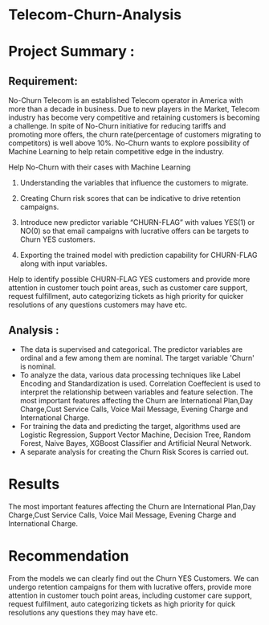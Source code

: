 # Telecom-Churn-Analysis
# Project Summary :

## Requirement:
No-Churn Telecom is an established Telecom operator in America with more than a decade in business. Due to new players in the Market, Telecom industry has become very competitive and retaining customers is becoming a challenge. In spite of No-Churn initiative for reducing tariffs and promoting more offers, the churn rate(percentage of customers migrating to competitors) is well above 10%. No-Churn wants to explore possibility of Machine Learning to help retain competitive edge in the industry.

Help No-Churn with their cases with Machine Learning

1. Understanding the variables that influence the customers to migrate.

2. Creating Churn risk scores that can be indicative to drive retention campaigns.

3. Introduce new predictor variable “CHURN-FLAG” with values YES(1) or NO(0) so that email campaigns with lucrative offers can be targets to Churn YES customers.

4. Exporting the trained model with prediction capability for CHURN-FLAG along with input variables.

Help to identify possible CHURN-FLAG YES customers and provide more attention in customer touch point areas, such as customer care support, request fulfillment, auto categorizing tickets as high priority for quicker resolutions of any questions customers may have etc.

## Analysis :
* The data is supervised and categorical. The predictor variables are ordinal and a few among them are nominal. The target variable 'Churn' is nominal.
* To analyze the data, various data processing techniques like Label Encoding and Standardization is used. Correlation Coeffecient is used to interpret the relationship between variables and feature selection. The most important features affecting the Churn are International Plan,Day Charge,Cust Service Calls, Voice Mail Message, Evening Charge and International Charge.
* For training the data and predicting the target, algorithms used are Logistic Regression, Support Vector Machine, Decision Tree, Random Forest, Naive Bayes, XGBoost Classifier and Artificial Neural Network.
* A separate analysis for creating the Churn Risk Scores is carried out.
# Results
The most important features affecting the Churn are International Plan,Day Charge,Cust Service Calls, Voice Mail Message, Evening Charge and International Charge. 
# Recommendation
From the models we can clearly find out the Churn YES Customers. We can undergo retention campaigns for them with lucrative offers, provide more attention in customer touch point areas, including customer care support, request fulfilment, auto categorizing tickets as high priority for quick resolutions any questions they may have etc.
